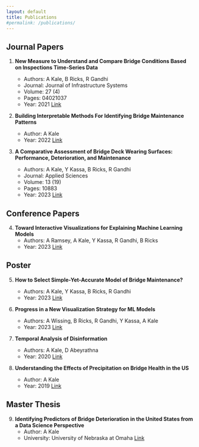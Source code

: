 ```yaml
---
layout: default
title: Publications
#permalink: /publications/
---
```


## Journal Papers
1. **New Measure to Understand and Compare Bridge Conditions Based on Inspections Time-Series Data**
   - Authors: A Kale, B Ricks, R Gandhi
   - Journal: Journal of Infrastructure Systems
   - Volume: 27 (4)
   - Pages: 04021037
   - Year: 2021
   [Link](#)

2. **Building Interpretable Methods For Identifying Bridge Maintenance Patterns**
   - Author: A Kale
   - Year: 2022
   [Link](#)

3. **A Comparative Assessment of Bridge Deck Wearing Surfaces: Performance, Deterioration, and Maintenance**
   - Authors: A Kale, Y Kassa, B Ricks, R Gandhi
   - Journal: Applied Sciences
   - Volume: 13 (19)
   - Pages: 10883
   - Year: 2023
   [Link](#)

## Conference Papers
4. **Toward Interactive Visualizations for Explaining Machine Learning Models**
   - Authors: A Ramsey, A Kale, Y Kassa, R Gandhi, B Ricks
   - Year: 2023
   [Link](#)

## Poster
5. **How to Select Simple-Yet-Accurate Model of Bridge Maintenance?**
   - Authors: A Kale, Y Kassa, B Ricks, R Gandhi
   - Year: 2023
   [Link](#)

6. **Progress in a New Visualization Strategy for ML Models**
   - Authors: A Wissing, B Ricks, R Gandhi, Y Kassa, A Kale
   - Year: 2023
   [Link](#)

7. **Temporal Analysis of Disinformation**
   - Authors: A Kale, D Abeyrathna
   - Year: 2020
   [Link](#)

8. **Understanding the Effects of Precipitation on Bridge Health in the US**
   - Author: A Kale
   - Year: 2019
   [Link](#)

## Master Thesis
9. **Identifying Predictors of Bridge Deterioration in the United States from a Data Science Perspective**
   - Author: A Kale
   - University: University of Nebraska at Omaha
   [Link](#)

